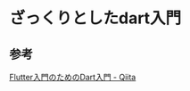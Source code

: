 # ざっくりとしたdart入門

## 参考

[Flutter入門のためのDart入門 \- Qiita](https://qiita.com/teradonburi/items/913fb8c311b9f2bdb1dd#dart%E6%96%87%E6%B3%95)